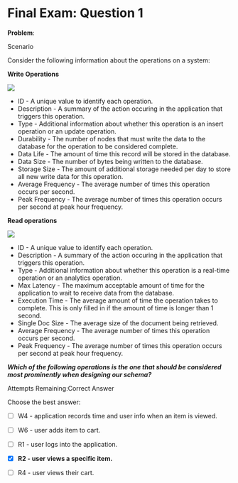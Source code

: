 # Final Exam: Question 1

**Problem**:

Scenario

Consider the following information about the operations on a system:

**Write Operations**

![](https://university-courses.s3.amazonaws.com/M320/m320-final-question1-writes-v2.png)

- ID - A unique value to identify each operation.
- Description - A summary of the action occuring in the application that triggers this operation.
- Type - Additional information about whether this operation is an insert operation or an update operation.
- Durability - The number of nodes that must write the data to the database for the operation to be considered complete.
- Data Life - The amount of time this record will be stored in the database.
- Data Size - The number of bytes being written to the database.
- Storage Size - The amount of additional storage needed per day to store all new write data for this operation.
- Average Frequency - The average number of times this operation occurs per second.
- Peak Frequency - The average number of times this operation occurs per second at peak hour frequency.

**Read operations**

![](https://university-courses.s3.amazonaws.com/M320/m320-final-question1-reads.png)

- ID - A unique value to identify each operation.
- Description - A summary of the action occuring in the application that triggers this operation.
- Type - Additional information about whether this operation is a real-time operation or an analytics operation.
- Max Latency - The maximum acceptable amount of time for the application to wait to receive data from the database.
- Execution Time - The average amount of time the operation takes to complete. This is only filled in if the amount of time is longer than 1 second.
- Single Doc Size - The average size of the document being retrieved.
- Average Frequency - The average number of times this operation occurs per second.
- Peak Frequency - The average number of times this operation occurs per second at peak hour frequency.

**_Which of the following operations is the one that should be considered most prominently when designing our schema?_**

Attempts Remaining:Correct Answer

Choose the best answer:

- [ ] W4 - application records time and user info when an item is viewed.

- [ ] W6 - user adds item to cart.

- [ ] R1 - user logs into the application.

- [x] **R2 - user views a specific item.**

- [ ] R4 - user views their cart.
